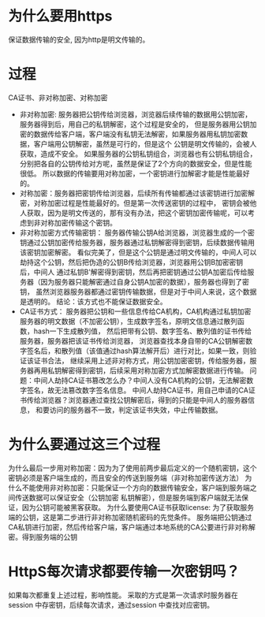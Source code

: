 # 为什么要用https
保证数据传输的安全, 因为http是明文传输的。
# 过程
CA证书、非对称加密、对称加密
- 非对称加密: 服务器把公钥传给浏览器，浏览器后续传输的数据用公钥加密，服务器得到后，用自己的私钥解密，这个过程是安全的，
但是服务器用公钥加密的数据传给客户端，客户端没有私钥无法解密，如果服务器用私钥加密数据，客户端用公钥解密，虽然是可行的，但是这个
公钥是明文传输的，会被人获取，造成不安全。
如果服务器的公钥私钥组合，浏览器也有公钥私钥组合，分别把各自的公钥传给对方呢，虽然是保证了2个方向的数据安全，但是性能很低。
所以数据的传输要用对称加密，一个密钥进行加解密才能是性能最好的。
- 对称加密：服务器把密钥传给浏览器，后续所有传输都通过该密钥进行加密解密，对称加密过程是性能最好的。但是第一次传送密钥的过程中，
密钥会被他人获取，因为是明文传送的，那有没有办法，把这个密钥加密传输呢，可以考虑到非对称加密传输这个密钥。
- 非对称加密方式传输密钥：
服务器传输公钥A给浏览器，浏览器生成的一个密钥通过公钥加密传给服务器，服务器通过私钥解密得到密钥，后续数据传输用该密钥加密解密。
看似完美了，但是这个公钥是通过明文传输的，中间人可以劫持这个公钥，然后把伪造的公钥B传给浏览器，浏览器用公钥B加密密钥后，中间人
通过私钥B'解密得到密钥，然后再把密钥通过公钥A加密后传给服务器（因为服务器只能解密通过自身公钥A加密的数据），服务器也得到了密钥，
虽然浏览器服务器都通过密钥传输数据，但是对于中间人来说，这个数据是透明的。
结论：该方式也不能保证数据安全。
- CA证书方式：
服务器把公钥和一些信息传给CA机构，CA机构通过私钥加密服务器的明文数据（不加密公钥），生成数字签名，原明文信息通过散列函数，hash一下生成散列值，
然后把带有公钥、数字签名、散列值的证书传给服务器，服务器把该证书传给浏览器，
浏览器查找本身自带的CA公钥解密数字签名后，和散列值（该值通过hash算法解开后）进行对比，如果一致，则验证该证书合法，
继续采用上述非对称方式，用公钥加密密钥，传给服务器，服务器再用私钥解密得到密钥，后续采用对称加密方式加解密数据进行传输。
问题：中间人劫持CA证书篡改怎么办？中间人没有CA机构的公钥，无法解密数字签名，故无法篡改数字签名信息。
      中间人劫持CA证书，用自己申请的CA证书传给浏览器？浏览器通过查找公钥解密后，得到的只能是中间人的服务器信息，
      和要访问的服务器不一致，判定该证书失效，中止传输数据。

# 为什么要通过这三个过程
为什么最后一步用对称加密：因为为了使用前两步最后定义的一个随机密钥，这个密钥必须是客户端生成的，而且安全的传送到服务端（非对称加密传送方法）
为什么不能使用非对称加密：只能保证一个方向的数据传输安全，客户端到服务端之间传送数据可以保证安全（公钥加密 私钥解密），但是服务端到客户端就无法保证，因为公钥可能被黑客获取。
为什么要使用CA证书获取license: 为了获取服务端的公钥，这是第二步进行非对称加密随机密码的先觉条件。
                            服务端把公钥通过CA私钥进行加密，然后传给客户端，客户端通过本地系统的CA公要进行非对称解密。得到服务端的公钥                  
# HttpS每次请求都要传输一次密钥吗？
如果每次都重复上述过程，影响性能。
采取的方式是第一次请求时服务器在session 中存密钥，后续每次请求，通过session 中查找对应密钥。


